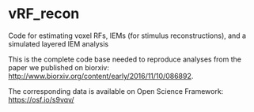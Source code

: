 # vRF_recon
Code for estimating voxel RFs, IEMs (for stimulus reconstructions), and a simulated layered IEM analysis

This is the complete code base needed to reproduce analyses from the paper we published on biorxiv:
http://www.biorxiv.org/content/early/2016/11/10/086892.

The corresponding data is available on Open Science Framework: https://osf.io/s9vqv/
